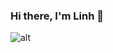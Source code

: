 ### Hi there, I'm Linh 👋

![alt](https://img.freepik.com/free-vector/hand-drawn-web-developers_23-2148819604.jpg?w=996&t=st=1697969492~exp=1697970092~hmac=00dee29512b67eb7ecc4eef115761c66321eb5855611fba6517a39f1a1e92901)
